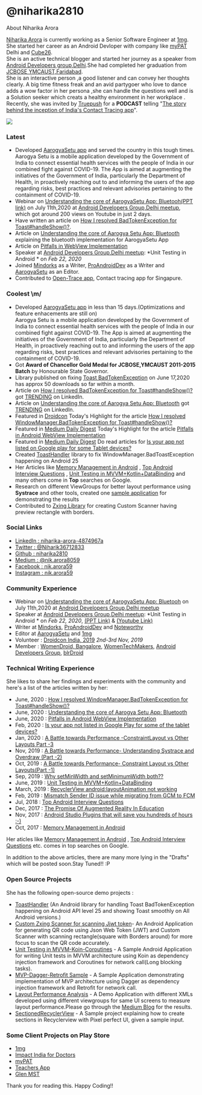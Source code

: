 # @niharika2810
About Niharika Arora

[Niharika Arora](www.linkedin.com/in/niharika-arora-4874967a) is currently working as a Senior Software Engineer at [1mg](https://www.1mg.com/).<br/>
She started her career as an Android Devloper with company like [myPAT](https://mypat.in/) Delhi and [Cube26](https://www.linkedin.com/company/cube26/).<br/>
She is  an active technical blogger and started her journey as a speaker from [Android Developers group,Delhi](https://www.meetup.com/GDGNewDelhi/).She had completed her graduation from [JCBOSE YMCAUST,Faridabad](https://jcboseust.ac.in/).<br/>
She is  an interactive person ,a good listener and can convey her thoughts clearly.  A big time  fitness freak and an avid  partygoer who love to dance adds a wow  factor in her persona  ,she can handle the questions well and is a Solution seeker which creats  a healthy environment in her  workplace .<br/>
Recently, she was invited by [Truepush](https://www.truepush.com/) for a **PODCAST** telling  "[The story behind the inception of India's Contact Tracing app](https://www.truepush.com/blog/podcast-ep-9-the-story-behind-the-inception-of-indias-aarogya-setu-app/?fbclid=IwAR3AQK1TDyyUEZHHghHFHwR6hp7M0tFUdagfPi0dBtZMpWFeV3178c5zP6I)".

 <img src="https://github-readme-stats.vercel.app/api?username=niharika2810&&show_icons=true&title_color=ffffff&icon_color=87ceeb&text_color=daf7dc&bg_color=002366"/>

### Latest
 - Developed [AarogyaSetu app](https://github.com/nic-delhi/AarogyaSetu_Android/graphs/contributors) and served the country in this tough times.
 Aarogya Setu is a mobile application developed by the Government of India to connect essential health services with the people of India in our combined fight against COVID-19. The App is aimed at augmenting the initiatives of the Government of India, particularly the Department of Health, in proactively reaching out to and informing the users of the app regarding risks, best practices and relevant advisories pertaining to the containment of COVID-19.
  - Webinar on [Understanding the core of AarogyaSetu App: Bluetooh](https://www.youtube.com/watch?v=K4SLf3y6zmE&feature=youtu.be)[(PPT link)](https://www.youtube.com/watch?v=K4SLf3y6zmE) on July 11th,2020 at [Android Developers Group,Delhi meetup](https://www.meetup.com/adg-delhi/events/271755904/?rv=ea1_v2&_xtd=gatlbWFpbF9jbGlja9oAJDNlZmNhMjRmLWNhZDgtNGRhNi1iZTRkLTliYTc2YjhkODJjMg), which got around 200 views on Youtube in just 2 days.
  - Have written an article on [How I resolved BadTokenException for Toast#handleShow()?](https://proandroiddev.com/how-i-resolved-windowmanager-badtokenexception-for-toast-handleshow-2308203ebb91).
  - Article on [Understanding the core of Aarogya Setu App: Bluetooth](https://medium.com/aarogyasetu/understanding-the-core-of-aarogya-setu-bluetooth-c09de3143fd2) explaining the bluetooth implementation for AarogyaSetu App
 - Article on [Pitfalls in WebView Implementation](https://medium.com/1mgofficial/pitfalls-in-android-webview-implementation-b6524f9f38bb)
 - Speaker at [Android Developers Group,Delhi meetup](https://www.meetup.com/adg-delhi/events/268419995/): *Unit Testing in Android * on *Feb 22, 2020* 
 - Joined [Mindorks](https://mindorks.com/) as a Writer, [ProAndroidDev](https://proandroiddev.com/) as a Writer and [AarogyaSetu](https://medium.com/aarogyasetu) as an Editor.
 - Contributed to [Open-Trace app](https://github.com/opentrace-community/opentrace-android), Contact tracing app for Singapure.
 

### Coolest \m/

 - Developed [AarogyaSetu app](https://play.google.com/store/apps/details?id=nic.goi.aarogyasetu&hl=en_IN) in less than 15 days.(Optimizations and feature enhacements are still on)<br/>
 Aarogya Setu is a mobile application developed by the Government of India to connect essential health services with the people of India in our combined fight against COVID-19. The App is aimed at augmenting the initiatives of the Government of India, particularly the Department of Health, in proactively reaching out to and informing the users of the app regarding risks, best practices and relevant advisories pertaining to the containment of COVID-19. 
 - Got **Award of Chancellor Gold Medal for JCBOSE,YMCAUST 2011-2015 Batch** by Honourable State Governor.
 - Library published on fixing [Toast BadTokenException](https://ibb.co/ygNVVGG) on June 17,2020 has approx 50 downloads so far within a month.
 - Article on [How I resolved BadTokenException for Toast#handleShow()?](https://proandroiddev.com/how-i-resolved-windowmanager-badtokenexception-for-toast-handleshow-2308203ebb91) got [TRENDING]() on LinkedIn.
 - Article on [Understanding the core of Aarogya Setu App: Bluetooth](https://medium.com/aarogyasetu/understanding-the-core-of-aarogya-setu-bluetooth-c09de3143fd2) got [TRENDING](https://ibb.co/0y2m7nn) on LinkedIn.
  - Featured in [Droidcon](https://ibb.co/2WnGbhx) Today's Highlight for the article [How I resolved WindowManager.BadTokenException for Toast#handleShow()?
](https://proandroiddev.com/how-i-resolved-windowmanager-badtokenexception-for-toast-handleshow-2308203ebb91)
 - Featured in [Medium Daily Digest](https://ibb.co/Z1YDJY2) Today's Highlight for the article [Pitfalls in Android WebView Implementation](https://medium.com/1mgofficial/pitfalls-in-android-webview-implementation-b6524f9f38bb)
 - Featured in [Medium Daily Digest](https://ibb.co/pLz7X7b) Do read articles for [Is your app not listed on Google play for some Tablet devices?](https://medium.com/1mgofficial/is-your-app-not-listed-in-google-play-for-some-of-the-tablet-devices-47a680b5d15a) 
 -  Created [ToastHandler](https://github.com/niharika2810/ToastHandler) library to fix WindowManager.BadToastException happening on Android 25
- Her Articles like [Memory Management in Android](https://medium.com/@nik.arora8059/memory-management-in-android-3bdf307c8e23) , [Top Android Interview Questions](https://blog.usejournal.com/interview-questions-for-android-java-ds-f5081cb3aa09) , [Unit Testing in MVVM+Kotlin+DataBinding](https://medium.com/1mgofficial/unit-testing-in-mvvm-kotlin-databinding-ba3d4ea08f0e) and many others come in **Top** searches on Google.
 - Research on different ViewGroups for better layout performance using **Systrace** and other tools, created one [sample application](https://github.com/niharika2810/LayoutPerformance-Analysis-App) for demonstrating the results
 - Contributed to [Zxing Library](https://github.com/journeyapps/zxing-android-embedded/pulls) for creating Custom Scanner having preview rectangle with borders.


### Social Links
 - [LinkedIn : niharika-arora-4874967a](https://www.linkedin.com/in/niharika-arora-4874967a/)
 - [Twitter : @Niharik36712833](https://twitter.com/Niharik36712833)
 - [Github : niharika2810](https://github.com/niharika2810)
 - [Medium : @nik.arora8059](https://medium.com/@nik.arora8059)
 - [Facebook : nik.arora59](https://www.facebook.com/nik.arora59)
 - [Instagram : nik.arora59](https://www.instagram.com/nik.arora59/)
 
 
### Community Experience
 - Webinar on [Understanding the core of AarogyaSetu App: Bluetooh](https://www.youtube.com/watch?v=K4SLf3y6zmE&feature=youtu.be) on July 11th,2020 at [Android Developers Group,Delhi meetup](https://www.meetup.com/adg-delhi/events/271755904/?rv=ea1_v2&_xtd=gatlbWFpbF9jbGlja9oAJDNlZmNhMjRmLWNhZDgtNGRhNi1iZTRkLTliYTc2YjhkODJjMg)
 - Speaker at [Android Developers Group,Delhi meetup](https://www.meetup.com/adg-delhi/events/268419995/): *Unit Testing in Android * on *Feb 22, 2020*, [(PPT Link)](https://speakerdeck.com/niharika28/unit-testing-in-android) & [(Youtube Link)](https://www.youtube.com/watch?v=0K4S3vkulGc&t=1s)
 - Writer at [Mindorks](https://mindorks.com/), [ProAndroidDev](https://proandroiddev.com/) and [Noteworthy](https://noteworthy.medium.com/)
 - Editor at [AarogyaSetu](https://medium.com/aarogyasetu) and [1mg](https://medium.com/1mgofficial)
 - Volunteer : [Droidcon India, 2019](https://www.droidcon.co.in/) *2nd-3rd Nov, 2019* 
 - Member : [WomenDroid, Bangalore](https://twitter.com/womendroid?lang=en), [WomenTechMakers](https://www.womentechmakers.com/), [Android Developers Group](https://www.meetup.com/adg-delhi/), [blrDroid](https://www.meetup.com/blrdroid/)
 

### Technical Writing Experience 

She likes to share her findings and experiments with the community and here's a list of the articles written by her:
 - June, 2020 : [How I resolved WindowManager.BadTokenException for Toast#handleShow()?](https://proandroiddev.com/how-i-resolved-windowmanager-badtokenexception-for-toast-handleshow-2308203ebb91)
 - June, 2020 : [Understanding the core of Aarogya Setu App: Bluetooth](https://medium.com/aarogyasetu/understanding-the-core-of-aarogya-setu-bluetooth-c09de3143fd2)
 - June, 2020 : [Pitfalls in Android WebView Implementation](https://medium.com/1mgofficial/pitfalls-in-android-webview-implementation-b6524f9f38bb)
 - Feb, 2020 : [Is your app not listed in Google Play for some of the tablet devices?](https://medium.com/1mgofficial/is-your-app-not-listed-in-google-play-for-some-of-the-tablet-devices-47a680b5d15a) 
 - Jan, 2020 : [A Battle towards Performance -ConstraintLayout vs Other Layouts Part -3](https://medium.com/1mgofficial/a-battle-towards-performance-constraintlayout-vs-other-layouts-part-3-d7646a849b4e)
 - Nov, 2019 : [A Battle towards Performance- Understanding Systrace and Overdraw (Part -2)](https://medium.com/1mgofficial/constraintlayout-vs-other-layouts-a-battle-towards-performance-part-2-21d6b5a6054c)
 - Oct, 2019 : [A Battle towards Performance- Constraint Layout vs Other Layouts(Part -1)](https://medium.com/1mgofficial/constraintlayout-vs-other-layouts-a-battle-towards-performance-part-1-14d8116e876e)
 - Sep, 2019 : [Why setMinWidth and setMinimumWidth both??](https://medium.com/@nik.arora8059/setminwidth-not-working-in-textview-51530b6ab9d)
 - June, 2019 : [Unit Testing in MVVM+Kotlin+DataBinding](https://medium.com/1mgofficial/unit-testing-in-mvvm-kotlin-databinding-ba3d4ea08f0e)
 - March, 2019 : [RecyclerView android:layoutAnimation not working](https://blog.usejournal.com/recyclerview-android-layoutanimation-not-working-7e4f3e6da9f)
 - Feb, 2019 : [Mismatch Sender ID issue while migrating from GCM to FCM](https://medium.com/1mgofficial/migrating-from-gcm-to-fcm-with-different-sender-ids-for-the-same-application-4fc36d97568e)
 - Jul, 2018 : [Top Android Interview Questions](https://blog.usejournal.com/interview-questions-for-android-java-ds-f5081cb3aa09)
 - Dec, 2017 : [The Promise Of Augmented Reality In Education](https://medium.com/@nik.arora8059/the-promise-of-augmented-reality-in-education-338eaa347d89)
 - Nov, 2017 : [Android Studio Plugins that will save you hundreds of hours :-)](https://medium.com/@nik.arora8059/android-studio-plugins-that-will-save-you-hundreds-of-hours-514e516c36fa)
 - Oct, 2017 : [Memory Management in Android](https://medium.com/@nik.arora8059/memory-management-in-android-3bdf307c8e23)
 
 Her aticles like [Memory Management in Android](https://medium.com/@nik.arora8059/memory-management-in-android-3bdf307c8e23) , [Top Android Interview Questions](https://blog.usejournal.com/interview-questions-for-android-java-ds-f5081cb3aa09) etc. comes in top searches on Google.
 
 In addition to the above articles, there are many more lying in the "Drafts" which will be posted soon.Stay Tuned!! :P
 

### Open Source Projects

She has the following open-source demo projects :

 - [ToastHandler](https://github.com/niharika2810/ToastHandler) (An Android library for handling Toast BadTokenException happening on Android API level 25 and showing Toast smoothly on All Android versions.)
  - [Custom Zxing Scanner for scanning Jjwt token](https://github.com/niharika2810/ZxingPlusJjwtSample)- An Android Application for generating QR code using Json Web Token (JWT) and Custom Scanner with scanning rectangle(square with Borders around) for more focus to scan the QR code accurately.
 - [Unit Testing in MVVM-Koin-Coroutines](https://github.com/niharika2810/UnitTesting-MVVM-Kotlin-Koin-Coroutines-Sample) - A Sample Android Application for writing Unit tests in MVVM architecture using Koin as dependency injection framework and Coroutines for network call(Long blocking tasks).
 - [MVP-Dagger-Retrofit Sample](https://github.com/niharika2810/MVP-Dagger-Retrofit-Sample-App) - A Sample Application demonstrating implementation of MVP architecture using Dagger as dependency injection framework and Retrofit for network call.
 - [Layout Performance Analysis](https://github.com/niharika2810/LayoutPerformance-Analysis-App) - A Demo Application with different XMLs developed using different viewgroups for same UI screens to measure layout performance.Please go through the [Medium Blog](https://medium.com/1mgofficial/constraintlayout-vs-other-layouts-a-battle-towards-performance-part-1-14d8116e876e) for the results.
 - [SectionedRecyclerView](https://github.com/niharika2810/SectionedRecyclerView-Sample) - A Sample project explaining how to create sections in Recyclerview with Pixel perfect UI, given a sample input.


### Some Client Projects on Play Store

 - [1mg](https://play.google.com/store/apps/details?id=com.aranoah.healthkart.plus)
 - [Impact India for Doctors](https://play.google.com/store/apps/details?id=com.onemg.consultation)
 - [myPAT](https://play.google.com/store/apps/details?id=com.mypat)
 - [Teachers App](https://play.google.com/store/apps/details?id=com.mypatteacherapp)
 - [Glen MST](https://play.google.com/store/apps/details?id=com.gaps.glen.sales_tracker&hl=en)
 
 Thank you for reading this. Happy Coding!!


